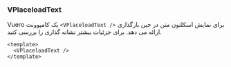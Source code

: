 ### VPlaceloadText

Vuero یک کامپوونت `<VPlaceloadText />` برای نمایش اسکلتون متن در حین بارگذاری ارائه می دهد. برای جزئیات بیشتر نشانه گذاری را بررسی کنید.

<!--code-->

```vue
<template>
  <VPlaceloadText />
</template>
```

<!--/code-->

<!--example-->

<VPlaceloadText />

<!--/example-->
